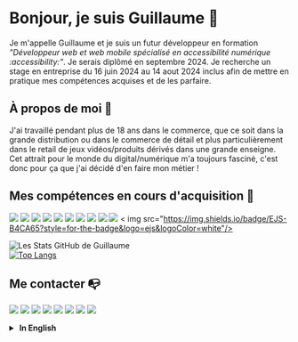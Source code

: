 # Bonjour, je suis Guillaume :wave:

Je m'appelle Guillaume et je suis un futur développeur en formation  *"Développeur web et web mobile spécialisé en accessibilité numérique :accessibility:"*.
Je serais diplômé en septembre 2024.
Je recherche un stage en entreprise du 16 juin 2024 au 14 aout 2024 inclus afin de mettre en pratique mes compétences acquises et de les parfaire.
## À propos de moi :raising_hand:

J'ai travaillé pendant plus de 18 ans dans le commerce, que ce soit dans la grande distribution ou dans le commerce de détail et plus particulièrement dans le retail de jeux vidéos/produits dérivés dans une grande enseigne.
Cet attrait pour le monde du digital/numérique m'a toujours fasciné, c'est donc pour ça que j'ai décidé d'en faire mon métier !

## Mes compétences en cours d'acquisition :battery:

<img src="https://img.shields.io/badge/Markdown-000000?style=for-the-badge&logo=markdown&logoColor=white"/> <img src="https://img.shields.io/badge/HTML5-E34F26?style=for-the-badge&logo=html5&logoColor=white" /> <img src="https://img.shields.io/badge/CSS3-1572B6?style=for-the-badge&logo=css3&logoColor=white" /> <img src="https://img.shields.io/badge/JavaScript-323330?style=for-the-badge&logo=javascript&logoColor=F7DF1E" /> <img src="https://img.shields.io/badge/Notion-000000?style=for-the-badge&logo=notion&logoColor=white"/>
<img src="https://img.shields.io/badge/PostgreSQL-316192?style=for-the-badge&logo=postgresql&logoColor=white"/> <img src="https://img.shields.io/badge/Bootstrap-563D7C?style=for-the-badge&logo=bootstrap&logoColor=white"/> <img src="https://img.shields.io/badge/npm-CB3837?style=for-the-badge&logo=npm&logoColor=white"/> <img src="https://img.shields.io/badge/Node%20js-339933?style=for-the-badge&logo=nodedotjs&logoColor=white"/> <img src="https://img.shields.io/badge/GIT-E44C30?style=for-the-badge&logo=git&logoColor=white"/> < img src="https://img.shields.io/badge/EJS-B4CA65?style=for-the-badge&logo=ejs&logoColor=white"/>

![Les Stats GitHub de Guillaume](https://github-readme-stats.vercel.app/api?username=GuillaumePOREZ72&show_icons=true&theme=highcontrast)   
[![Top Langs](https://github-readme-stats.vercel.app/api/top-langs/?username=GuillaumePOREZ72&layout=compact)](https://github.com/GuillaumePOREZ72/github-readme-stats)

## Me contacter :mailbox_with_no_mail:

<img src="https://img.shields.io/badge/Gmail-D14836?style=for-the-badge&logo=gmail&logoColor=white"/> <img src="https://img.shields.io/badge/WhatsApp-25D366?style=for-the-badge&logo=whatsapp&logoColor=white"/> <img src="https://img.shields.io/badge/Slack-4A154B?style=for-the-badge&logo=slack&logoColor=white"/> <img src="	https://img.shields.io/badge/Discord-5865F2?style=for-the-badge&logo=discord&logoColor=whit"/> <img src="https://img.shields.io/badge/Facebook-1877F2?style=for-the-badge&logo=facebook&logoColor=white"/> <img src="https://img.shields.io/badge/GitHub-100000?style=for-the-badge&logo=github&logoColor=whit"/> <img src="https://img.shields.io/badge/LinkedIn-0077B5?style=for-the-badge&logo=linkedin&logoColor=white"/> <img src="https://img.shields.io/badge/Twitter-1DA1F2?style=for-the-badge&logo=twitter&logoColor=white"/> 



<details>
  <summary><b> &nbsp;In English</b></summary>



# Hello, I'm Guillaume :wave:

My name is Guillaume and I am a future developer in training *"Web development and digital accessibility:accessibility:"*.
I will graduate in September 2024.

## About me :raising_hand:

I have worked for more than 18 years in commerce, whether in mass distribution or in retail, and more particularly in the retail of video games/derivative products in a large brand.
This attraction to the digital world has always fascinated me, so that's why I decided to make it my job!

## My skills being acquired :battery:

<img src="https://img.shields.io/badge/Markdown-000000?style=for-the-badge&logo=markdown&logoColor=white"/> <img src="https://img.shields.io/badge/HTML5-E34F26?style=for-the-badge&logo=html5&logoColor=white" /> <img src="https://img.shields.io/badge/CSS3-1572B6?style=for-the-badge&logo=css3&logoColor=white" /> <img src="https://img.shields.io/badge/JavaScript-323330?style=for-the-badge&logo=javascript&logoColor=F7DF1E" /> <img src="https://img.shields.io/badge/Notion-000000?style=for-the-badge&logo=notion&logoColor=white"/>
<img src="https://img.shields.io/badge/PostgreSQL-316192?style=for-the-badge&logo=postgresql&logoColor=white"/> <img src="https://img.shields.io/badge/Bootstrap-563D7C?style=for-the-badge&logo=bootstrap&logoColor=white"/> <img src="https://img.shields.io/badge/npm-CB3837?style=for-the-badge&logo=npm&logoColor=white"/> <img src="https://img.shields.io/badge/Node%20js-339933?style=for-the-badge&logo=nodedotjs&logoColor=white"/> <img src="https://img.shields.io/badge/GIT-E44C30?style=for-the-badge&logo=git&logoColor=white"/> < img src="https://img.shields.io/badge/EJS-B4CA65?style=for-the-badge&logo=ejs&logoColor=white"/>

![Les Stats GitHub de Guillaume](https://github-readme-stats.vercel.app/api?username=GuillaumePOREZ72&show_icons=true&theme=highcontrast)

[![Top Langs](https://github-readme-stats.vercel.app/api/top-langs/?username=GuillaumePOREZ72&layout=compact)](https://github.com/GuillaumePOREZ72/github-readme-stats)


## Contact me:mailbox_with_no_mail:

<img src="https://img.shields.io/badge/Gmail-D14836?style=for-the-badge&logo=gmail&logoColor=white"/> <img src="https://img.shields.io/badge/WhatsApp-25D366?style=for-the-badge&logo=whatsapp&logoColor=white"/> <img src="https://img.shields.io/badge/Slack-4A154B?style=for-the-badge&logo=slack&logoColor=white"/> <img src="	https://img.shields.io/badge/Discord-5865F2?style=for-the-badge&logo=discord&logoColor=whit"/> <img src="https://img.shields.io/badge/Facebook-1877F2?style=for-the-badge&logo=facebook&logoColor=white"/> <img src="https://img.shields.io/badge/GitHub-100000?style=for-the-badge&logo=github&logoColor=whit"/> <img src="https://img.shields.io/badge/LinkedIn-0077B5?style=for-the-badge&logo=linkedin&logoColor=white"/> <img src="https://img.shields.io/badge/Twitter-1DA1F2?style=for-the-badge&logo=twitter&logoColor=white"/> < img src="https://img.shields.io/badge/Telegram-2CA5E0?style=for-the-badge&logo=telegram&logoColor=white">

</details>
